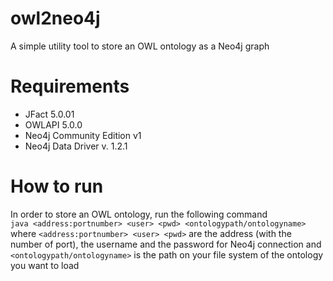 # owl2neo4j
A simple utility tool to store an OWL ontology as a Neo4j graph

# Requirements
 -  JFact 5.0.01
 -  OWLAPI 5.0.0
 -  Neo4j Community Edition v1
 -  Neo4j Data Driver v. 1.2.1
 
# How to run
In order to store an OWL ontology, run the following command  
  `java <address:portnumber> <user> <pwd> <ontologypath/ontologyname>`
where `<address:portnumber> <user> <pwd>` are the address (with the number of port), the username and the password for Neo4j connection and `<ontologypath/ontologyname>` is the path on your file system  of the ontology you want to load 

